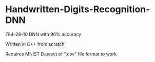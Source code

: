 # Handwritten-Digits-Recognition-DNN
784-28-10 DNN with 96% accuracy

Written in C++ from scratch

Requires MNIST Dataset of ".csv" file format to work
